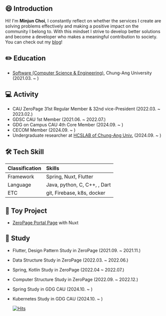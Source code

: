 
## 😄 Introduction  
Hi! I'm **Minjun Choi**, I constantly reflect on whether the services I create are solving problems effectively and making a positive impact on the community I belong to. With this mindset I strive to develop better solutions and become a developer who makes a meaningful contribution to society. You can check out my [blog](https://minjun.blog/)!



## ✏️ Education 
* [Software (Computer Science & Engineering)](https://cse.cau.ac.kr/main.php), Chung-Ang University (2021.03. ~ )
  

  
## 💻 Activity
* CAU ZeroPage 31st Regular Member & 32nd vice-President (2022.03. ~ 2023.02.)
* GDSC CAU 1st Member (2021.06. ~ 2022.07.)
* GDG on Campus CAU 4th Core Member (2024.09. ~ )
* CECOM Member (2024.09. ~ )
* Undergraduate researcher at [HCSLAB of Chung-Ang Univ.](https://sites.google.com/view/hcslab-cau/home?authuser=0) (2024.09. ~ ) 



## 🛠️ Tech Skill
| Classification | Skills                               |
| :------------- | :----------------------------------- |
| Framework       | Spring, Nuxt, Flutter                        |
| Language       | Java, python, C, C++, , Dart  |
| ETC            | git, Firebase, k8s, docker                        |



## 🚀 Toy Project
* [ZeroPage Portal Page](https://github.com/ZeroPage/ZP-portal-page) with Nuxt



## 📖 Study
* Flutter, Design Pattern Study in ZeroPage (2021.09. ~ 2021.11.)
* Data Structure Study in ZeroPage (2022.03. ~ 2022.06.)
* Spring, Kotlin Study in ZeroPage (2022.04 ~ 2022.07.)
* Computer Structure Study in ZeroPage (2022.09. ~ 2022.12.)
* Spring Study in GDG CAU (2024.10. ~ )
* Kubernetes Study in GDG CAU (2024.10. ~ )

  [![Hits](https://hits.seeyoufarm.com/api/count/incr/badge.svg?url=https%3A%2F%2Fgithub.com%2FTheMinJunChoi&count_bg=%23000000&title_bg=%23000000&icon=&icon_color=%23FFFFFF&title=hits&edge_flat=false)](https://hits.seeyoufarm.com)
